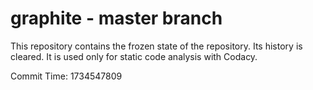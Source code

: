 # graphite - master branch

This repository contains the frozen state of the repository.
Its history is cleared. It is used only for static code
analysis with Codacy.

Commit Time: 1734547809